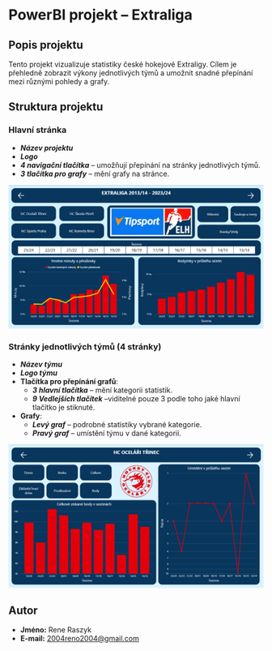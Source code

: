 # PowerBI projekt – Extraliga

## Popis projektu
Tento projekt vizualizuje statistiky české hokejové Extraligy. Cílem je přehledně zobrazit výkony jednotlivých týmů a umožnit snadné přepínání mezi různými pohledy a grafy.

## Struktura projektu

### Hlavní stránka
- ***Název projektu***
- ***Logo***
- ***4 navigační tlačítka*** – umožňují přepínání na stránky jednotlivých týmů.
- ***3 tlačítka pro grafy*** – mění grafy na stránce.

![Homepage](image/HL_stranka.png)

### Stránky jednotlivých týmů (4 stránky)
- ***Název týmu***
- ***Logo týmu***
- **Tlačítka pro přepínání grafů**:
  - ***3 hlavní tlačítka*** – mění kategorii statistik.
  - ***9 Vedlejších tlačítek*** –viditelné pouze 3 podle toho jaké hlavní tlačítko je stiknuté.
- **Grafy**:
  - ***Levý graf*** – podrobné statistiky vybrané kategorie.
  - ***Pravý graf*** – umístění týmu v dané kategorii.

![page](image/VD_stranka.png)

## Autor
- **Jméno:** Rene Raszyk
- **E-mail:** 2004reno2004@gmail.com
